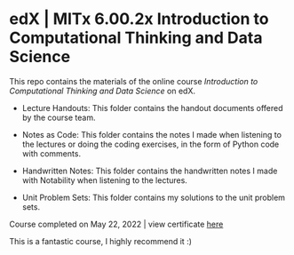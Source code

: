 # edX | MITx 6.00.2x Introduction to Computational Thinking and Data Science

This repo contains the materials of the online course *Introduction to Computational Thinking and Data Science* on edX.

+ Lecture Handouts: This folder contains the handout documents offered by the course team.

+ Notes as Code: This folder contains the notes I made when listening to the lectures or doing the coding exercises, in the form of Python code with comments.

+ Handwritten Notes: This folder contains the handwritten notes I made with Notability when listening to the lectures.

+ Unit Problem Sets: This folder contains my solutions to the unit problem sets.

Course completed on May 22, 2022 | view certificate [here](https://courses.edx.org/certificates/553622c5df484c4cb59ff1c4e46bd02f)

This is a fantastic course, I highly recommend it :)